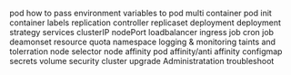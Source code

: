 pod
how to pass environment variables to pod
multi container pod
init container
labels
replication controller
replicaset
deployment
deployment strategy
services
    clusterIP
    nodePort
    loadbalancer
    ingress
job
cron job
deamonset
resource quota
namespace
logging & monitoring
taints and tolerration
node selector
node affinity
pod affinity/anti affinity
configmap
secrets
volume
security
cluster upgrade
Administratation
troubleshoot